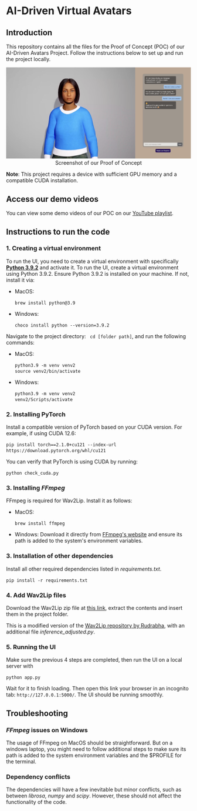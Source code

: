 # AI-Driven Virtual Avatars
## Introduction
This repository contains all the files for the Proof of Concept (POC) of our AI-Driven Avatars Project. Follow the instructions below to set up and run the project locally.

<p align="center">
    <img src="./images/POC_screenshot.png" alt="AI-Driven Avatar Demo">
    <br>
    Screenshot of our Proof of Concept
</p>

**Note**: This project requires a device with sufficient GPU memory and a compatible CUDA installation.

## Access our demo videos
You can view some demo videos of our POC on our [YouTube playlist](https://youtube.com/playlist?list=PLopFiGjXtoU1K1Oa2MK6S6JiY1zNR-5u3&si=4BveFoR-_C0o59OS).

## Instructions to run the code
### 1. Creating a virtual environment
To run the UI, you need to create a virtual environment with specifically [**Python 3.9.2**](https://www.python.org/downloads/release/python-392/) and activate it. To run the UI, create a virtual environment using Python 3.9.2. Ensure Python 3.9.2 is installed on your machine. If not, install it via:

- MacOS:
    ```
    brew install python@3.9
    ```

- Windows:
    ```
    choco install python --version=3.9.2
    ```

Navigate to the project directory: ``` cd [folder path]```, and run the following commands:
- MacOS:
    ```
    python3.9 -m venv venv2
    source venv2/bin/activate
    ```

- Windows:
    ```
    python3.9 -m venv venv2
    venv2/Scripts/activate
    ```

### 2. Installing PyTorch
Install a compatible version of PyTorch based on your CUDA version. For example, if using CUDA 12.6:
``` 
pip install torch==2.1.0+cu121 --index-url https://download.pytorch.org/whl/cu121 
```

You can verify that PyTorch is using CUDA by running:
```
python check_cuda.py
```

### 3. Installing *FFmpeg*
FFmpeg is required for Wav2Lip. Install it as follows:
- MacOS:
    ```
    brew install ffmpeg
    ```
- Windows: Download it directly from [FFmpeg's website](https://www.ffmpeg.org/download.html) and ensure its path is added to the system's environment variables.

### 3. Installation of other dependencies
Install all other required dependencies listed in *requirements.txt*.
```
pip install -r requirements.txt
```

### 4. Add Wav2Lip files
Download the Wav2Lip zip file at [this link](https://drive.google.com/file/d/13cwrAED4l-x-Cf2veB4O28I2j_sNxDhk/view?usp=sharing),
extract the contents and insert them in the project folder. 

This is a modified version of the [Wav2Lip repository by Rudrabha](https://github.com/Rudrabha/Wav2Lip), with an additional file *inference_adjusted.py*.

### 5. Running the UI
Make sure the previous 4 steps are completed, then run the UI on a local server with
```
python app.py
```

Wait for it to finish loading. Then open this link your browser in an incognito tab: ```http://127.0.0.1:5000/```. The UI should be running smoothly.


## Troubleshooting
### *FFmpeg* issues on Windows
The usage of FFmpeg on MacOS should be straightforward. But on a windows laptop, you might need to follow additional steps to make sure its path is added to the system environment variables and the $PROFILE for the terminal. 

### Dependency conflicts
The dependencies will have a few inevitable but minor conflicts, such as between *librosa*, *numpy* and *scipy*.
However, these should not affect the functionality of the code.